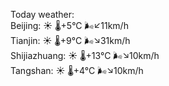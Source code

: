 Today weather:  
Beijing: ☀️   🌡️+5°C 🌬️↙11km/h  
Tianjin: ☀️   🌡️+9°C 🌬️↘31km/h  
Shijiazhuang: ☀️   🌡️+13°C 🌬️↘10km/h  
Tangshan: ☀️   🌡️+4°C 🌬️↘10km/h  
